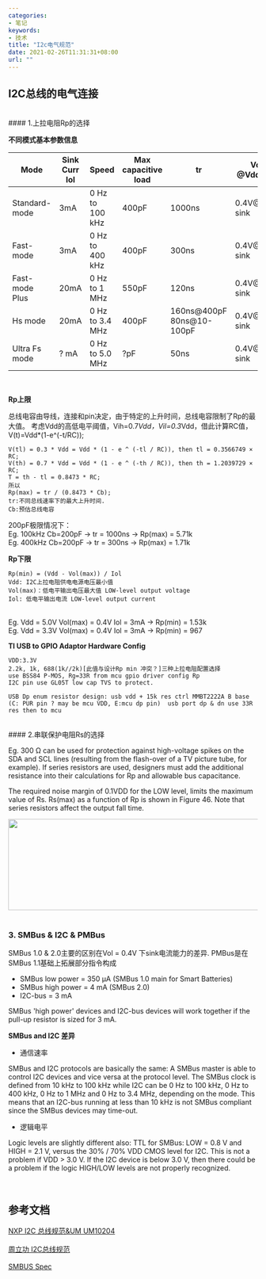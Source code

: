 ```yaml
---
categories:
- 笔记
keywords:
- 技术
title: "I2c电气规范"
date: 2021-02-26T11:31:31+08:00
url: ""
---
```


## I2C总线的电气连接

</br>
#### 1.上拉电阻Rp的选择

**不同模式基本参数信息**

|Mode|Sink Curr Iol|Speed|Max capacitive load|tr|Vol @Vdd>2V|Vol @Vdd<2V|
|---|---|---|---|---|---|---|
|Standard-mode |3mA |0 Hz to 100 kHz|400pF|1000ns|0.4V@3mA sink|0.2*Vdd|
|Fast-mode     |3mA |0 Hz to 400 kHz|400pF|300ns |0.4V@3mA sink|0.2*Vdd|
|Fast-mode Plus|20mA|0 Hz to 1 MHz  |550pF|120ns |0.4V@3mA sink|0.2*Vdd|
|Hs mode       |20mA|0 Hz to 3.4 MHz|400pF|160ns@400pF 80ns@10-100pF|0.4V@3mA sink|0.2*Vdd|
|Ultra Fs mode |? mA|0 Hz to 5.0 MHz|?pF  |50ns  |0.4V@4mA sink|-|

</br> 

**Rp上限**

总线电容由导线，连接和pin决定，由于特定的上升时间，总线电容限制了Rp的最大值。
考虑Vdd的高低电平阈值，Vih=0.7*Vdd，Vil=0.3*Vdd，借此计算RC值，V(t)=Vdd*(1-e^(-t/RC));

```
V(tl) = 0.3 * Vdd = Vdd * (1 - e ^ (-tl / RC)), then tl = 0.3566749 × RC;
V(th) = 0.7 * Vdd = Vdd * (1 - e ^ (-th / RC)), then th = 1.2039729 × RC;
T = th - tl = 0.8473 * RC;
所以
Rp(max) = tr / (0.8473 * Cb);
tr:不同总线速率下的最大上升时间.
Cb:预估总线电容
```
200pF极限情况下：
</br>
Eg. 100kHz Cb=200pF -> tr = 1000ns -> Rp(max) = 5.71k
</br>
Eg. 400kHz Cb=200pF -> tr = 300ns -> Rp(max) = 1.71k


**Rp下限**

```
Rp(min) = (Vdd - Vol(max)) / Iol
Vdd: I2C上拉电阻供电电源电压最小值
Vol(max)：低电平输出电压最大值 LOW-level output voltage
Iol: 低电平输出电流 LOW-level output current
```
</br>
Eg. Vdd = 5.0V Vol(max) = 0.4V Iol = 3mA -> Rp(min) = 1.53k
</br>
Eg. Vdd = 3.3V Vol(max) = 0.4V Iol = 3mA -> Rp(min) = 967

</br> 

**TI USB to GPIO Adaptor Hardware Config**
```
VDD:3.3V 
2.2k, 1k, 688(1k//2k)[此值与设计Rp min 冲突？]三种上拉电阻配置选择
use BSS84 P-MOS, Rg=33R from mcu gpio driver config Rp
I2C pin use GL05T low cap TVS to protect.

USB Dp enum resistor design: usb vdd + 15k res ctrl MMBT2222A B base (C: PUR pin ? may be mcu VDD, E:mcu dp pin)  usb port dp & dn use 33R res then to mcu
```

</br>
#### 2.串联保护电阻Rs的选择

Eg. 300 Ω can be used for protection against high-voltage spikes on the SDA and SCL lines (resulting from the flash-over of a TV picture tube, for example). If series resistors are used, designers must add the additional resistance into their calculations for Rp and allowable bus capacitance.


The required noise margin of 0.1VDD for the LOW level, limits the maximum value of Rs.
Rs(max) as a function of Rp is shown in Figure 46. Note that series resistors affect the
output fall time.

<div>
    <img src="/media/note_img/i2c_规范/i2c_串行电阻及调试.png" width="1200px" height="184px"/>
</div>
<br/>

### 3. SMBus & I2C & PMBus

SMBus 1.0 & 2.0主要的区别在Vol = 0.4V 下sink电流能力的差异.
PMBus是在SMBus 1.1基础上拓展部分指令构成

* SMBus low power = 350 μA (SMBus 1.0 main for Smart Batteries)
* SMBus high power = 4 mA  (SMBus 2.0)
* I2C-bus = 3 mA

SMBus 'high power' devices and I2C-bus devices will work together if the pull-up resistor is sized for 3 mA.

**SMBus and I2C 差异**

* 通信速率

SMBus and I2C protocols are basically the same: A SMBus master is able to control I2C devices and vice versa at the protocol level. The SMBus clock is defined from 10 kHz to 100 kHz while I2C can be 0 Hz to 100 kHz, 0 Hz to 400 kHz, 0 Hz to 1 MHz and 0 Hz to 3.4 MHz, depending on the mode. This means that an I2C-bus running at less than 10 kHz is not SMBus compliant since the SMBus devices may time-out.

* 逻辑电平

Logic levels are slightly different also: TTL for SMBus: LOW = 0.8 V and HIGH = 2.1 V, versus the 30% / 70% VDD CMOS level for I2C. 
This is not a problem if VDD > 3.0 V. If the I2C device is below 3.0 V,
then there could be a problem if the logic HIGH/LOW levels are not properly recognized.


</br>

## 参考文档
<div>
    <a href="/media/note_img/i2c_规范/I2C-bus specification and user manual_UM10204.pdf">NXP I2C 总线规范&UM UM10204</a>
</div>
<br/>
<div>
    <a href="/media/note_img/i2c_规范/I2C总线规范.pdf">周立功 I2C总线规范</a>
</div>
<br/>
<div>
    <a href="/media/note_img/i2c_规范/System Management Bus (SMBus) Specification_SMBus_3_0_20141220.pdf">SMBUS Spec</a>
</div>
<br/>
